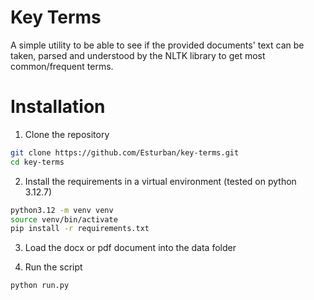 # Key Terms

A simple utility to be able to see if the provided documents' text can be taken, parsed and understood by the NLTK library to get most common/frequent terms.

# Installation

1. Clone the repository

```bash
git clone https://github.com/Esturban/key-terms.git
cd key-terms
```

2. Install the requirements in a virtual environment (tested on python 3.12.7)

```bash
python3.12 -m venv venv
source venv/bin/activate
pip install -r requirements.txt
```

3. Load the docx or pdf document into the data folder

4. Run the script
```bash
python run.py
```
